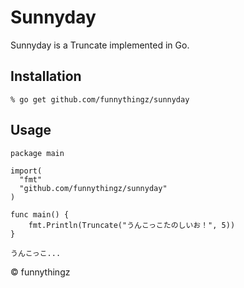 # Sunnyday

Sunnyday is a Truncate implemented in Go.

## Installation

```
% go get github.com/funnythingz/sunnyday
```

## Usage

```
package main

import(
  "fmt"
  "github.com/funnythingz/sunnyday"
)

func main() {
    fmt.Println(Truncate("うんこっこたのしいお！", 5))
}
```

```
うんこっこ...
```

&copy; funnythingz
